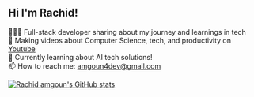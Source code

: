 ## Hi I'm Rachid!

👩🏻‍💻 Full-stack developer sharing about my journey and learnings in tech</br>
🎨 Making videos about Computer Science, tech, and productivity on [Youtube](https://www.youtube.com/@amgounstudio)</br>
🔭 Currently learning about AI tech solutions!</br>
📫 How to reach me: amgoun4dev@gmail.com</br>

[![Rachid amgoun's GitHub stats](https://github-readme-stats.vercel.app/api?username=amgoun&count_private=true&show_icons=true&theme=radical&hide_rank=false)](https://github.com/amgoun/github-readme-stats)
